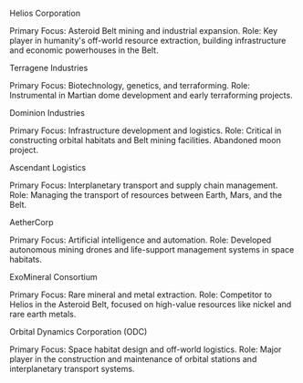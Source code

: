 Helios Corporation

Primary Focus: Asteroid Belt mining and industrial expansion.
Role: Key player in humanity's off-world resource extraction, building infrastructure and economic powerhouses in the Belt.

Terragene Industries

Primary Focus: Biotechnology, genetics, and terraforming.
Role: Instrumental in Martian dome development and early terraforming projects.

Dominion Industries

Primary Focus: Infrastructure development and logistics.
Role: Critical in constructing orbital habitats and Belt mining facilities. Abandoned moon project.

Ascendant Logistics

Primary Focus: Interplanetary transport and supply chain management.
Role: Managing the transport of resources between Earth, Mars, and the Belt.

AetherCorp

Primary Focus: Artificial intelligence and automation.
Role: Developed autonomous mining drones and life-support management systems in space habitats.

ExoMineral Consortium

Primary Focus: Rare mineral and metal extraction.
Role: Competitor to Helios in the Asteroid Belt, focused on high-value resources like nickel and rare earth metals.

Orbital Dynamics Corporation (ODC)

Primary Focus: Space habitat design and off-world logistics.
Role: Major player in the construction and maintenance of orbital stations and interplanetary transport systems.
